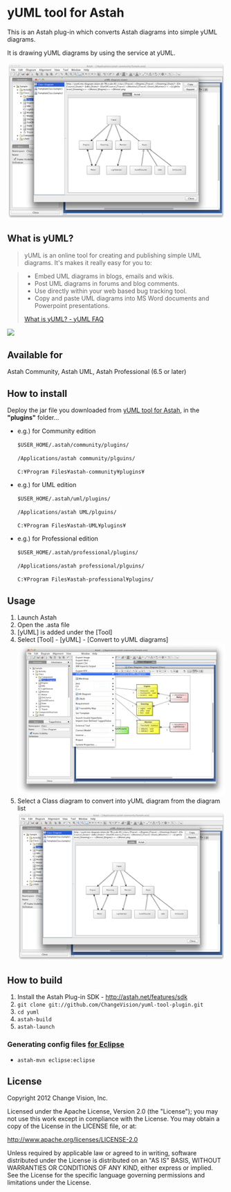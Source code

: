 yUML tool for Astah
============================
This is an Astah plug-in which converts Astah diagrams into simple yUML diagrams.

It is drawing yUML diagrams by using the service at yUML. 

<img src="/src/main/images/screenshot.png" width="720"/>

What is yUML?
---
>yUML is an online tool for creating and publishing simple UML diagrams. It's makes it really easy for you to:

> * Embed UML diagrams in blogs, emails and wikis.
> * Post UML diagrams in forums and blog comments.
> * Use directly within your web based bug tracking tool.
> * Copy and paste UML diagrams into MS Word documents and Powerpoint presentations.
>
>[
What is yUML?  -  yUML FAQ](http://yuml.me/faq)

<img src="http://yuml.me/diagram/scruffy;scale:80/class/[Object]^-[System],[Object]^-[ClassLoader],[ClassLoader]^-[SecureClassLoader]"/>

Available for
---
Astah Community, Astah UML, Astah Professional (6.5 or later)


How to install
---
Deploy the jar file you downloaded from [yUML tool for Astah](https://github.com/ChangeVision/yuml-tool-plugin/downloads), in the **"plugins"** folder…

 * e.g.) for Community edition
   
   `$USER_HOME/.astah/community/plugins/`
   
   `/Applications/astah community/plguins/`
   
   `C:¥Program Files¥astah-community¥plugins¥`

 * e.g.) for UML edition
   
   `$USER_HOME/.astah/uml/plugins/`
   
   `/Applications/astah UML/plguins/`
   
   `C:¥Program Files¥astah-UML¥plugins¥`
   
 * e.g.) for Professional edition
   
   `$USER_HOME/.astah/professional/plugins/`
   
   `/Applications/astah professional/plguins/`
   
   `C:¥Program Files¥astah-professional¥plugins/`

Usage
---
1. Launch Astah
1. Open the .asta file
1. [yUML] is added under the [Tool]
1. Select [Tool] - [yUML] - [Convert to yUML diagrams]
   <img src="/src/main/images/menu.png" width="640"/>
1. Select a Class diagram to convert into yUML diagram from the diagram list
   <img src="/src/main/images/screenshot.png" width="640"/>

How to build
---
1. Install the Astah Plug-in SDK - <http://astah.net/features/sdk>
1. `git clone git://github.com/ChangeVision/yuml-tool-plugin.git`
1. `cd yuml`
1. `astah-build`
1. `astah-launch`

### Generating config files [for Eclipse](http://astah.net/tutorials/plug-ins/plugin_tutorial_en/html/helloworld.html#eclipse)

 * `astah-mvn eclipse:eclipse`

License
---
Copyright 2012 Change Vision, Inc.

Licensed under the Apache License, Version 2.0 (the "License");
you may not use this work except in compliance with the License.
You may obtain a copy of the License in the LICENSE file, or at:

   <http://www.apache.org/licenses/LICENSE-2.0>

Unless required by applicable law or agreed to in writing, software
distributed under the License is distributed on an "AS IS" BASIS,
WITHOUT WARRANTIES OR CONDITIONS OF ANY KIND, either express or implied.
See the License for the specific language governing permissions and
limitations under the License.